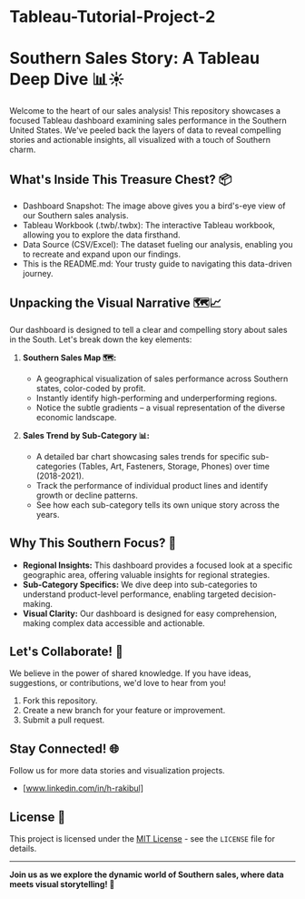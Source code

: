 # Tableau-Tutorial-Project-2
# Southern Sales Story: A Tableau Deep Dive 📊☀️

Welcome to the heart of our sales analysis! This repository showcases a focused Tableau dashboard examining sales performance in the Southern United States. We've peeled back the layers of data to reveal compelling stories and actionable insights, all visualized with a touch of Southern charm.

## What's Inside This Treasure Chest? 📦

- Dashboard Snapshot: The image above gives you a bird's-eye view of our Southern sales analysis.
- Tableau Workbook (.twb/.twbx): The interactive Tableau workbook, allowing you to explore the data firsthand.
- Data Source (CSV/Excel): The dataset fueling our analysis, enabling you to recreate and expand upon our findings.
- This is the README.md: Your trusty guide to navigating this data-driven journey.

## Unpacking the Visual Narrative 🗺️📈

Our dashboard is designed to tell a clear and compelling story about sales in the South. Let's break down the key elements:

1.  **Southern Sales Map 🗺️:**
    -   A geographical visualization of sales performance across Southern states, color-coded by profit.
    -   Instantly identify high-performing and underperforming regions.
    -   Notice the subtle gradients – a visual representation of the diverse economic landscape.

2.  **Sales Trend by Sub-Category 📊:**
    -   A detailed bar chart showcasing sales trends for specific sub-categories (Tables, Art, Fasteners, Storage, Phones) over time (2018-2021).
    -   Track the performance of individual product lines and identify growth or decline patterns.
    -   See how each sub-category tells its own unique story across the years.

## Why This Southern Focus? 🤔

-   **Regional Insights:** This dashboard provides a focused look at a specific geographic area, offering valuable insights for regional strategies.
-   **Sub-Category Specifics:** We dive deep into sub-categories to understand product-level performance, enabling targeted decision-making.
-   **Visual Clarity:** Our dashboard is designed for easy comprehension, making complex data accessible and actionable.

## Let's Collaborate! 🤝

We believe in the power of shared knowledge. If you have ideas, suggestions, or contributions, we'd love to hear from you!

1.  Fork this repository.
2.  Create a new branch for your feature or improvement.
3.  Submit a pull request.

## Stay Connected! 🌐

Follow us for more data stories and visualization projects.

-   [www.linkedin.com/in/h-rakibul]

## License 📜

This project is licensed under the [MIT License](LICENSE) - see the `LICENSE` file for details.

---

**Join us as we explore the dynamic world of Southern sales, where data meets visual storytelling! 🚀**
